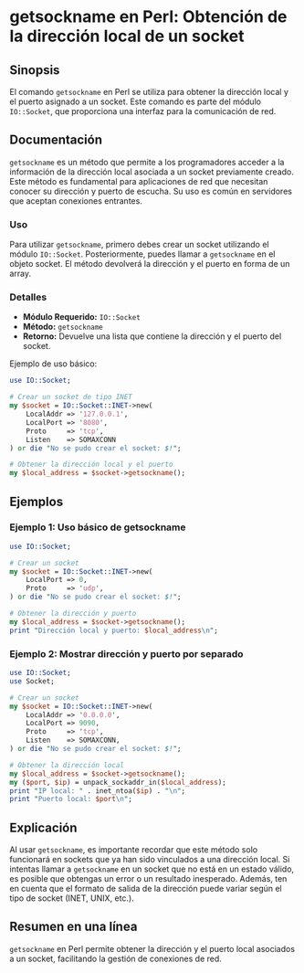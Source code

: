 <!--
Meta Description: # getsockname en Perl: Obtención de la dirección local de un socket ## Sinopsis El comando `getsockname` en Perl se utiliza para obtener la dirección ...
Meta Keywords: socket, dirección, getsockname, local, puerto
-->

# getsockname en Perl: Obtención de la dirección local de un socket

## Sinopsis
El comando `getsockname` en Perl se utiliza para obtener la dirección local y el puerto asignado a un socket. Este comando es parte del módulo `IO::Socket`, que proporciona una interfaz para la comunicación de red.

## Documentación
`getsockname` es un método que permite a los programadores acceder a la información de la dirección local asociada a un socket previamente creado. Este método es fundamental para aplicaciones de red que necesitan conocer su dirección y puerto de escucha. Su uso es común en servidores que aceptan conexiones entrantes.

### Uso
Para utilizar `getsockname`, primero debes crear un socket utilizando el módulo `IO::Socket`. Posteriormente, puedes llamar a `getsockname` en el objeto socket. El método devolverá la dirección y el puerto en forma de un array.

### Detalles
- **Módulo Requerido:** `IO::Socket`
- **Método:** `getsockname`
- **Retorno:** Devuelve una lista que contiene la dirección y el puerto del socket.
  
Ejemplo de uso básico:
```perl
use IO::Socket;

# Crear un socket de tipo INET
my $socket = IO::Socket::INET->new(
    LocalAddr => '127.0.0.1',
    LocalPort => '8080',
    Proto     => 'tcp',
    Listen    => SOMAXCONN
) or die "No se pudo crear el socket: $!";

# Obtener la dirección local y el puerto
my $local_address = $socket->getsockname();
```

## Ejemplos
### Ejemplo 1: Uso básico de getsockname
```perl
use IO::Socket;

# Crear un socket
my $socket = IO::Socket::INET->new(
    LocalPort => 0,
    Proto     => 'udp',
) or die "No se pudo crear el socket: $!";

# Obtener la dirección y puerto
my $local_address = $socket->getsockname();
print "Dirección local y puerto: $local_address\n";
```

### Ejemplo 2: Mostrar dirección y puerto por separado
```perl
use IO::Socket;
use Socket;

# Crear un socket
my $socket = IO::Socket::INET->new(
    LocalAddr => '0.0.0.0',
    LocalPort => 9090,
    Proto     => 'tcp',
    Listen    => SOMAXCONN,
) or die "No se pudo crear el socket: $!";

# Obtener la dirección local
my $local_address = $socket->getsockname();
my ($port, $ip) = unpack_sockaddr_in($local_address);
print "IP local: " . inet_ntoa($ip) . "\n";
print "Puerto local: $port\n";
```

## Explicación
Al usar `getsockname`, es importante recordar que este método solo funcionará en sockets que ya han sido vinculados a una dirección local. Si intentas llamar a `getsockname` en un socket que no está en un estado válido, es posible que obtengas un error o un resultado inesperado. Además, ten en cuenta que el formato de salida de la dirección puede variar según el tipo de socket (INET, UNIX, etc.).

## Resumen en una línea
`getsockname` en Perl permite obtener la dirección y el puerto local asociados a un socket, facilitando la gestión de conexiones de red.